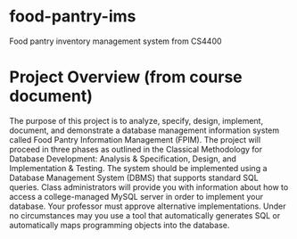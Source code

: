 food-pantry-ims
===============

Food pantry inventory management system from CS4400



Project Overview (from course document)
=======================================

The purpose of this project is to analyze, specify, design, implement, document, and demonstrate a database management information system called Food Pantry Information Management (FPIM). The project will proceed in three phases as outlined in the Classical Methodology for Database Development: Analysis & Specification, Design, and Implementation & Testing. The system should be implemented using a Database Management System (DBMS) that supports standard SQL queries. Class administrators will provide you with information about how to access a college-managed MySQL server in order to implement your database. Your professor must approve alternative implementations. Under no circumstances may you use a tool that automatically generates SQL or automatically maps programming objects into the database.
